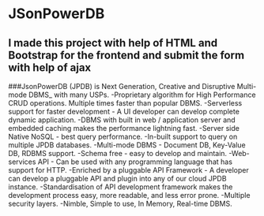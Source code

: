 # JSonPowerDB
## I made this project with help of HTML and Bootstrap for the frontend and submit the form with help of ajax
###JsonPowerDB (JPDB) is Next Generation, Creative and Disruptive Multi-mode DBMS_ with many USPs.
-Proprietary algorithm for High Performance CRUD operations. Multiple times faster than popular DBMS.
-Serverless support for faster development - A UI developer can develop complete dynamic application.
-DBMS with built in web / application server and embedded caching makes the performance lightning fast.
-Server side Native NoSQL - best query performance.
-In-built support to query on multiple JPDB databases.
-Multi-mode DBMS - Document DB, Key-Value DB, RDBMS support.
-Schema free - easy to develop and maintain.
-Web-services API - Can be used with any programming language that has support for HTTP.
-Enriched by a pluggable API Framework - A developer can develop a pluggable API and plugin into any of our cloud JPDB instance.
-Standardisation of API development framework makes the development process easy, more readable, and less error prone.
-Multiple security layers.
-Nimble, Simple to use, In Memory, Real-time DBMS.






